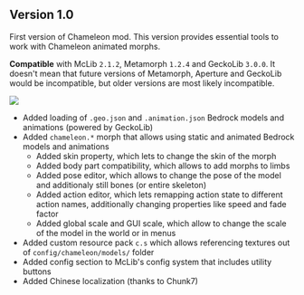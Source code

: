 ## Version 1.0

First version of Chameleon mod. This version provides essential tools to work with Chameleon animated morphs.

**Compatible** with McLib `2.1.2`, Metamorph `1.2.4` and GeckoLib `3.0.0`. It doesn't mean that future versions of Metamorph, Aperture and GeckoLib would be incompatible, but older versions are most likely incompatible.

<a href="https://youtu.be/9vKWH2r6wFI"><img src="https://img.youtube.com/vi/9vKWH2r6wFI/0.jpg"></a> 

* Added loading of `.geo.json` and `.animation.json` Bedrock models and animations (powered by GeckoLib)
* Added `chameleon.*` morph that allows using static and animated Bedrock models and animations
	* Added skin property, which lets to change the skin of the morph
	* Added body part compatibility, which allows to add morphs to limbs
	* Added pose editor, which allows to change the pose of the model and additionaly still bones (or entire skeleton)
	* Added action editor, which lets remapping action state to different action names, additionally changing properties like speed and fade factor
	* Added global scale and GUI scale, which allow to change the scale of the model in the world or in menus
* Added custom resource pack `c.s` which allows referencing textures out of `config/chameleon/models/` folder
* Added config section to McLib's config system that includes utility buttons
* Added Chinese localization (thanks to Chunk7)